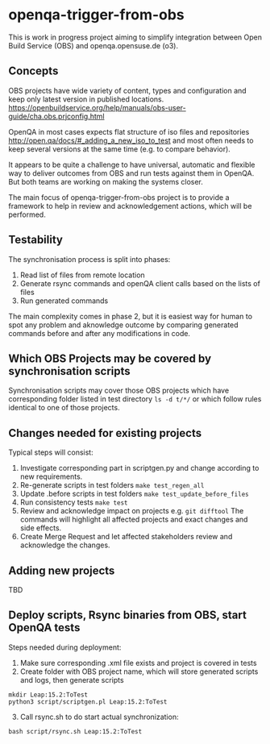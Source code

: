 # openqa-trigger-from-obs

This is work in progress project aiming to simplify integration between Open
Build Service (OBS) and openqa.opensuse.de (o3).

## Concepts

OBS projects have wide variety of content, types and configuration and keep
only latest version in published locations.
https://openbuildservice.org/help/manuals/obs-user-guide/cha.obs.prjconfig.html

OpenQA in most cases expects flat structure of iso files and repositories
http://open.qa/docs/#_adding_a_new_iso_to_test and most often needs to keep
several versions at the same time (e.g. to compare behavior).

It appears to be quite a challenge to have universal, automatic and flexible way
to deliver outcomes from OBS and run tests against them in OpenQA.
But both teams are working on making the systems closer.

The main focus of openqa-trigger-from-obs project is to provide a framework to
help in review and acknowledgement actions, which will be performed.

## Testability

The synchronisation process is split into phases:
1. Read list of files from remote location
2. Generate rsync commands and openQA client calls based on the lists of files
3. Run generated commands

The main complexity comes in phase 2, but it is easiest way for human to spot
any problem and aknowledge outcome by comparing generated commands before and
after any modifications in code.

## Which OBS Projects may be covered by synchronisation scripts

Synchronisation scripts may cover those OBS projects which have corresponding
folder listed in test directory `ls -d t/*/` or which follow rules identical
to one of those projects.

## Changes needed for existing projects

Typical steps will consist:
1. Investigate corresponding part in scriptgen.py and change according to new
requirements.
2. Re-generate scripts in test folders `make test_regen_all`
3. Update .before scripts in test folders `make test_update_before_files`
4. Run consistency tests `make test`
5. Review and acknowledge impact on projects e.g. `git difftool`
The commands will highlight all affected projects and exact changes and side
effects.
6. Create Merge Request and let affected stakeholders review and acknowledge
the changes.

## Adding new projects

TBD

## Deploy scripts, Rsync binaries from OBS, start OpenQA tests

Steps needed during deployment:
1. Make sure corresponding .xml file exists and project is covered in tests
2. Create folder with OBS project name, which will store generated scripts
and logs, then generate scripts

```
mkdir Leap:15.2:ToTest
python3 script/scriptgen.pl Leap:15.2:ToTest
```

3. Call rsync.sh to do start actual synchronization:

```
bash script/rsync.sh Leap:15.2:ToTest
```

